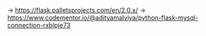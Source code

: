 -> https://flask.palletsprojects.com/en/2.0.x/
-> https://www.codementor.io/@adityamalviya/python-flask-mysql-connection-rxblpje73